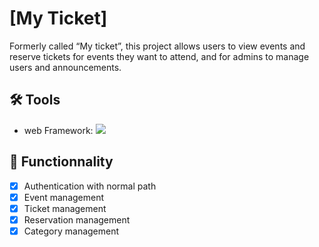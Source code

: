 # [My Ticket]

Formerly called “My ticket”, this project allows users to view events and reserve tickets for events they want to attend, and for admins to manage users and announcements.
 
## 🛠️ Tools
- web Framework: ![](https://img.shields.io/badge/Code-ReactJs-informational?style=flat&logo=reactjs&color=61DAFB)

## 🚀 Functionnality
- [x] Authentication with normal path
- [x] Event management
- [x] Ticket management
- [x] Reservation management
- [x] Category management
